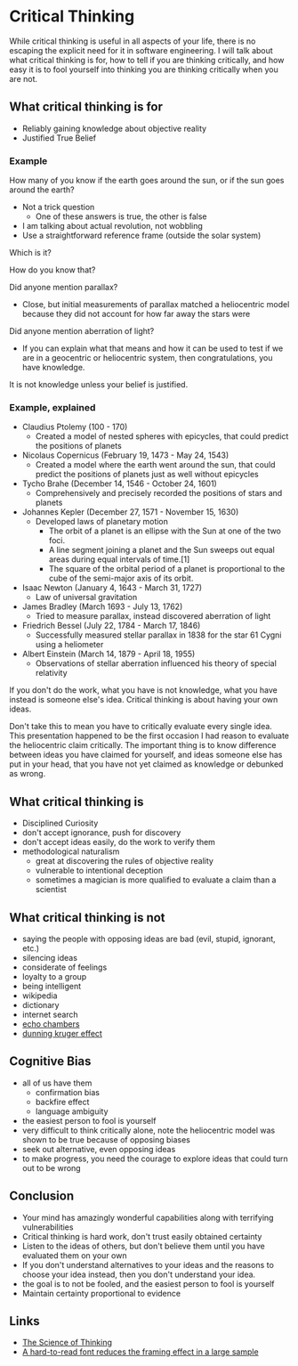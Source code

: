 # Critical Thinking

While critical thinking is useful in all aspects of your life, there is no escaping the explicit need for it in software engineering.
I will talk about what critical thinking is for, how to tell if you are thinking critically, and how easy it is to fool yourself into thinking you are thinking critically when you are not. 

## What critical thinking is for
- Reliably gaining knowledge about objective reality
- Justified True Belief

### Example
How many of you know if the earth goes around the sun, or if the sun goes around the earth?
- Not a trick question
    - One of these answers is true, the other is false
- I am talking about actual revolution, not wobbling
- Use a straightforward reference frame (outside the solar system)

Which is it?

How do you know that?

Did anyone mention parallax?
- Close, but initial measurements of parallax matched a heliocentric model because they did not account for how far away the stars were

Did anyone mention aberration of light?
- If you can explain what that means and how it can be used to test if we are in a geocentric or heliocentric system, then congratulations, you have knowledge.

It is not knowledge unless your belief is justified.

### Example, explained
- Claudius Ptolemy (100 - 170)
    - Created a model of nested spheres with epicycles, that could predict the positions of planets
- Nicolaus Copernicus (February 19, 1473 - May 24, 1543)
    - Created a model where the earth went around the sun, that could predict the positions of planets just as well without epicycles
- Tycho Brahe (December 14, 1546 - October 24, 1601)
    - Comprehensively and precisely recorded the positions of stars and planets
- Johannes Kepler (December 27, 1571 - November 15, 1630)
    - Developed laws of planetary motion
        - The orbit of a planet is an ellipse with the Sun at one of the two foci.
        - A line segment joining a planet and the Sun sweeps out equal areas during equal intervals of time.[1]
        - The square of the orbital period of a planet is proportional to the cube of the semi-major axis of its orbit.
- Isaac Newton (January 4, 1643 - March 31, 1727)
    - Law of universal gravitation
- James Bradley (March 1693 - July 13, 1762)
    - Tried to measure parallax, instead discovered aberration of light
- Friedrich Bessel (July 22, 1784 - March 17, 1846)    
    - Successfully measured stellar parallax in 1838 for the star 61 Cygni using a heliometer
- Albert Einstein (March 14, 1879 - April 18, 1955)
    - Observations of stellar aberration influenced his theory of special relativity

If you don't do the work, what you have is not knowledge, what you have instead is someone else's idea.
Critical thinking is about having your own ideas.

Don't take this to mean you have to critically evaluate every single idea.
This presentation happened to be the first occasion I had reason to evaluate the heliocentric claim critically.
The important thing is to know difference between ideas you have claimed for yourself, and ideas someone else has put in your head, that you have not yet claimed as knowledge or debunked as wrong.  

## What critical thinking is
- Disciplined Curiosity
- don't accept ignorance, push for discovery
- don't accept ideas easily, do the work to verify them
- methodological naturalism
    - great at discovering the rules of objective reality
    - vulnerable to intentional deception
    - sometimes a magician is more qualified to evaluate a claim than a scientist

## What critical thinking is not

- saying the people with opposing ideas are bad (evil, stupid, ignorant, etc.)
- silencing ideas
- considerate of feelings
- loyalty to a group
- being intelligent
- wikipedia
- dictionary
- internet search
- [echo chambers](echo-chambers.jpg)
- [dunning kruger effect](dunning-kruger-effect.jpg)

## Cognitive Bias
- all of us have them
    - confirmation bias
    - backfire effect
    - language ambiguity
- the easiest person to fool is yourself
- very difficult to think critically alone, note the heliocentric model was shown to be true because of opposing biases
- seek out alternative, even opposing ideas
- to make progress, you need the courage to explore ideas that could turn out to be wrong

## Conclusion
- Your mind has amazingly wonderful capabilities along with terrifying vulnerabilities
- Critical thinking is hard work, don't trust easily obtained certainty
- Listen to the ideas of others, but don't believe them until you have evaluated them on your own
- If you don't understand alternatives to your ideas and the reasons to choose your idea instead, then you don't understand your idea. 
- the goal is to not be fooled, and the easiest person to fool is yourself
- Maintain certainty proportional to evidence

## Links
- [The Science of Thinking](https://www.youtube.com/watch?v=UBVV8pch1dM)
- [A hard-to-read font reduces the framing effect in a large sample](https://link.springer.com/article/10.3758/s13423-017-1395-4)
    